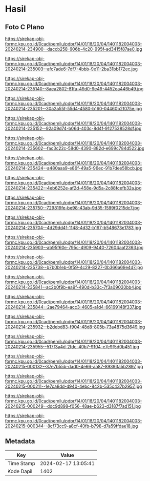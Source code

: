 # Hasil

## Foto C Plano

https://sirekap-obj-formc.kpu.go.id/0cad/pemilu/pdpr/14/01/18/20/04/1401182004003-20240214-234900--daccb258-606b-4c20-995f-ad3415f87ae0.jpg

https://sirekap-obj-formc.kpu.go.id/0cad/pemilu/pdpr/14/01/18/20/04/1401182004003-20240214-235003--afc7ade6-7df7-4bbb-9e11-2ba31bb172ec.jpg

https://sirekap-obj-formc.kpu.go.id/0cad/pemilu/pdpr/14/01/18/20/04/1401182004003-20240214-235140--8aea2802-81fa-49d0-9e49-4452ea446b49.jpg

https://sirekap-obj-formc.kpu.go.id/0cad/pemilu/pdpr/14/01/18/20/04/1401182004003-20240214-235201--30a2a55f-55d4-4580-b160-04460b2f075e.jpg

https://sirekap-obj-formc.kpu.go.id/0cad/pemilu/pdpr/14/01/18/20/04/1401182004003-20240214-235152--92a09d74-b06d-403c-8d4f-9127538528df.jpg

https://sirekap-obj-formc.kpu.go.id/0cad/pemilu/pdpr/14/01/18/20/04/1401182004003-20240214-235602--fac3c22c-58d0-4390-882d-e699c784d522.jpg

https://sirekap-obj-formc.kpu.go.id/0cad/pemilu/pdpr/14/01/18/20/04/1401182004003-20240214-235424--a480aaa9-e86f-49a5-96ec-91b7dee58bcb.jpg

https://sirekap-obj-formc.kpu.go.id/0cad/pemilu/pdpr/14/01/18/20/04/1401182004003-20240214-235422--4eb6252e-af2d-458e-9d5a-2c88fcefb32a.jpg

https://sirekap-obj-formc.kpu.go.id/0cad/pemilu/pdpr/14/01/18/20/04/1401182004003-20240214-235750--729819fe-be98-43ab-9d35-1589f0215dc7.jpg

https://sirekap-obj-formc.kpu.go.id/0cad/pemilu/pdpr/14/01/18/20/04/1401182004003-20240214-235704--4d29dd4f-1148-4d32-b167-b548673e1783.jpg

https://sirekap-obj-formc.kpu.go.id/0cad/pemilu/pdpr/14/01/18/20/04/1401182004003-20240214-235903--ab95f60e-795c-4909-9440-72604aaf2363.jpg

https://sirekap-obj-formc.kpu.go.id/0cad/pemilu/pdpr/14/01/18/20/04/1401182004003-20240214-235738--b7b0b1eb-0f59-4c29-8227-0b366a69e4d7.jpg

https://sirekap-obj-formc.kpu.go.id/0cad/pemilu/pdpr/14/01/18/20/04/1401182004003-20240214-235841--ac2b0f9b-ea9f-490d-b33c-7f3a09030bb4.jpg

https://sirekap-obj-formc.kpu.go.id/0cad/pemilu/pdpr/14/01/18/20/04/1401182004003-20240214-235844--2ae79464-acc3-4605-a1d4-66169148f337.jpg

https://sirekap-obj-formc.kpu.go.id/0cad/pemilu/pdpr/14/01/18/20/04/1401182004003-20240214-235932--b2debd83-f904-48d8-805b-73a4875d3649.jpg

https://sirekap-obj-formc.kpu.go.id/0cad/pemilu/pdpr/14/01/18/20/04/1401182004003-20240214-235955--517f3a4d-2fdc-40b7-9104-e7e9f5d0b451.jpg

https://sirekap-obj-formc.kpu.go.id/0cad/pemilu/pdpr/14/01/18/20/04/1401182004003-20240215-000132--37e7b55b-dad0-4e66-aa87-89393a5b2897.jpg

https://sirekap-obj-formc.kpu.go.id/0cad/pemilu/pdpr/14/01/18/20/04/1401182004003-20240215-000211--1e7ca8dd-d940-4ebc-842b-535c437b2957.jpg

https://sirekap-obj-formc.kpu.go.id/0cad/pemilu/pdpr/14/01/18/20/04/1401182004003-20240215-000249--ddc9d898-f056-48ae-b623-d3187f7ad151.jpg

https://sirekap-obj-formc.kpu.go.id/0cad/pemilu/pdpr/14/01/18/20/04/1401182004003-20240215-000344--8cf73cc9-a8cf-40fb-b798-d7a59ffdae18.jpg


## Metadata

| Key        | Value               |
| ---------- | ------------------- |
| Time Stamp | 2024-02-17 13:05:41 |
| Kode Dapil | 1402                |



